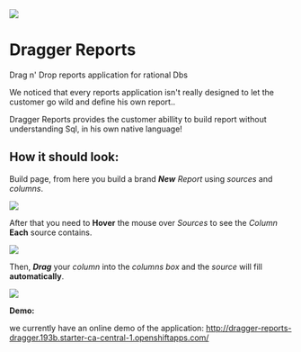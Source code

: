 <img src="https://ci.appveyor.com/api/projects/status/github/OfekRv/DraggerReports?branch=master&svg=true">

# Dragger Reports
Drag n' Drop reports application for rational Dbs

We noticed that every reports application isn't really designed to let the customer go wild and define his own report..

Dragger Reports provides the customer abillity to build report without understanding Sql, in his own native language!


## How it should look:

Build page, from here you build a brand **_New_** *Report* using *sources* and *columns*.

<img src="https://image.ibb.co/iqg8Te/Build_Reports1.png">

After that you need to **Hover** the mouse over *Sources* to see the *Column* **Each** source contains.

<img src="https://image.ibb.co/iJPEZK/Column_Drag.png">

Then, **_Drag_** your *column* into the *columns box* and the *source* will fill **automatically**.

<img src="https://image.ibb.co/dfW6gz/Drag_Drop.png">


**Demo:**

we currently have an online demo of the application:
http://dragger-reports-dragger.193b.starter-ca-central-1.openshiftapps.com/
